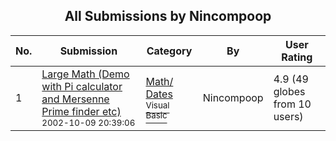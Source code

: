 ﻿<div align="center">

## All Submissions by Nincompoop

</div>

No.  | Submission | Category | By   | User Rating
---- | ---------- | -------- | ---- | -----------
1 | [Large Math \(Demo with Pi calculator and Mersenne Prime finder etc\)<br /><sup>2002-10-09 20:39:06</sup>](https://github.com/Planet-Source-Code/nincompoop-large-math-demo-with-pi-calculator-and-mersenne-prime-finder-etc__1-39695) | [Math/ Dates<br /><sup>Visual Basic</sup>](../ByCategory/math-dates__1-37.md) | Nincompoop | 4.9 (49 globes from 10 users)
